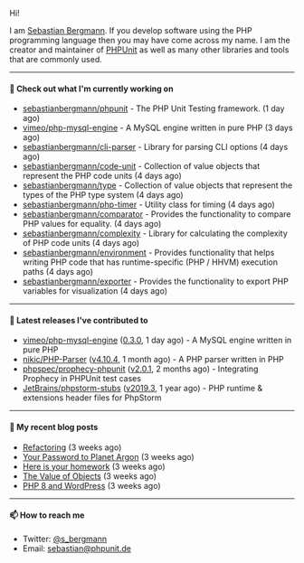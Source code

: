Hi!

I am [Sebastian Bergmann](https://sebastian-bergmann.de/). If you develop software using the PHP programming language then you may have come across my name. I am the creator and maintainer of [PHPUnit](https://phpunit.de/) as well as many other libraries and tools that are commonly used.

---

#### 👷 Check out what I'm currently working on

- [sebastianbergmann/phpunit](https://github.com/sebastianbergmann/phpunit) - The PHP Unit Testing framework. (1 day ago)
- [vimeo/php-mysql-engine](https://github.com/vimeo/php-mysql-engine) - A MySQL engine written in pure PHP (3 days ago)
- [sebastianbergmann/cli-parser](https://github.com/sebastianbergmann/cli-parser) - Library for parsing CLI options (4 days ago)
- [sebastianbergmann/code-unit](https://github.com/sebastianbergmann/code-unit) - Collection of value objects that represent the PHP code units (4 days ago)
- [sebastianbergmann/type](https://github.com/sebastianbergmann/type) - Collection of value objects that represent the types of the PHP type system (4 days ago)
- [sebastianbergmann/php-timer](https://github.com/sebastianbergmann/php-timer) - Utility class for timing (4 days ago)
- [sebastianbergmann/comparator](https://github.com/sebastianbergmann/comparator) - Provides the functionality to compare PHP values for equality. (4 days ago)
- [sebastianbergmann/complexity](https://github.com/sebastianbergmann/complexity) - Library for calculating the complexity of PHP code units (4 days ago)
- [sebastianbergmann/environment](https://github.com/sebastianbergmann/environment) - Provides functionality that helps writing PHP code that has runtime-specific (PHP / HHVM) execution paths (4 days ago)
- [sebastianbergmann/exporter](https://github.com/sebastianbergmann/exporter) - Provides the functionality to export PHP variables for visualization (4 days ago)

---

#### 🔭 Latest releases I've contributed to

- [vimeo/php-mysql-engine](https://github.com/vimeo/php-mysql-engine) ([0.3.0](https://github.com/vimeo/php-mysql-engine/releases/tag/0.3.0), 1 day ago) - A MySQL engine written in pure PHP
- [nikic/PHP-Parser](https://github.com/nikic/PHP-Parser) ([v4.10.4](https://github.com/nikic/PHP-Parser/releases/tag/v4.10.4), 1 month ago) - A PHP parser written in PHP
- [phpspec/prophecy-phpunit](https://github.com/phpspec/prophecy-phpunit) ([v2.0.1](https://github.com/phpspec/prophecy-phpunit/releases/tag/v2.0.1), 2 months ago) - Integrating Prophecy in PHPUnit test cases
- [JetBrains/phpstorm-stubs](https://github.com/JetBrains/phpstorm-stubs) ([v2019.3](https://github.com/JetBrains/phpstorm-stubs/releases/tag/v2019.3), 1 year ago) - PHP runtime &amp; extensions header files for PhpStorm

---

#### 📜 My recent blog posts

- [Refactoring](https://thephp.cc/news/2021/01/refactoring) (3 weeks ago)
- [Your Password to Planet Argon](https://thephp.cc/news/2021/01/your-password-to-planet-argon) (3 weeks ago)
- [Here is your homework](https://thephp.cc/news/2021/01/here-is-your-homework) (3 weeks ago)
- [The Value of Objects](https://thephp.cc/news/2021/01/the-value-of-objects) (3 weeks ago)
- [PHP 8 and WordPress](https://thephp.cc/news/2021/01/php8-and-wordpress) (3 weeks ago)

---

#### 📫 How to reach me

- Twitter: [@s_bergmann](https://twitter.com/s_bergmann)
- Email: [sebastian@phpunit.de](mailto://sebastian@phpunit.de)

